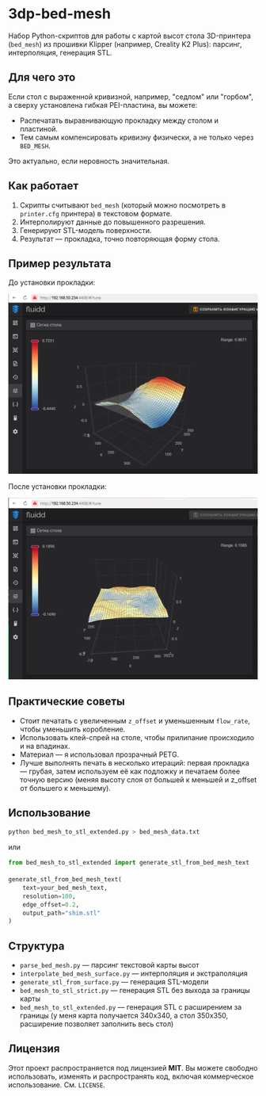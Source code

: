 # 3dp-bed-mesh

Набор Python-скриптов для работы с картой высот стола 3D-принтера (`bed_mesh`) из прошивки Klipper (например, Creality K2 Plus): парсинг, интерполяция, генерация STL.

## Для чего это

Если стол с выраженной кривизной, например, "седлом" или "горбом", а сверху установлена гибкая PEI-пластина, вы можете:
- Распечатать выравнивающую прокладку между столом и пластиной.
- Тем самым компенсировать кривизну физически, а не только через `BED_MESH`.

Это актуально, если неровность значительная.

## Как работает

1. Скрипты считывают `bed_mesh` (который можно посмотреть в `printer.cfg` принтера) в текстовом формате.
2. Интерполируют данные до повышенного разрешения.
3. Генерируют STL-модель поверхности.
4. Результат — прокладка, точно повторяющая форму стола.

## Пример результата

До установки прокладки:

![Before](bed-mesh-before.png)

После установки прокладки:

![After](bed-mesh-after.png)

## Практические советы

- Стоит печатать с увеличенным `z_offset` и уменьшенным `flow_rate`, чтобы уменьшить коробление.
- Использовать клей-спрей на столе, чтобы прилипание происходило и на впадинах.
- Материал — я использовал прозрачный PETG.
- Лучше выполнять печать в несколько итераций: первая прокладка — грубая, затем используем её как подложку и печатаем более точную версию (меняя высоту слоя от большей к меньшей и z_offset от большего к меньшему).

## Использование

```bash
python bed_mesh_to_stl_extended.py > bed_mesh_data.txt
````

или

```python
from bed_mesh_to_stl_extended import generate_stl_from_bed_mesh_text

generate_stl_from_bed_mesh_text(
    text=your_bed_mesh_text,
    resolution=100,
    edge_offset=0.2,
    output_path="shim.stl"
)
```

## Структура

- `parse_bed_mesh.py` — парсинг текстовой карты высот
- `interpolate_bed_mesh_surface.py` — интерполяция и экстраполяция
- `generate_stl_from_surface.py` — генерация STL-модели
- `bed_mesh_to_stl_strict.py` — генерация STL без выхода за границы карты
- `bed_mesh_to_stl_extended.py` — генерация STL с расширением за границы (у меня карта получается 340x340, а стол 350x350, расширение позволяет заполнить весь стол)

## Лицензия

Этот проект распространяется под лицензией **MIT**. Вы можете свободно использовать, изменять и распространять код, включая коммерческое использование. См. `LICENSE`.
